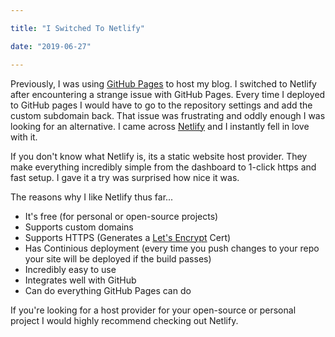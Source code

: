 ```yaml
---

title: "I Switched To Netlify"

date: "2019-06-27"

---
```


Previously, I was using [GitHub Pages](https://pages.github.com/) to host my blog. I switched to Netlify after encountering a strange issue with GitHub Pages. Every time I deployed to GitHub pages I would have to go to the repository settings and add the custom subdomain back. That issue was frustrating and oddly enough I was looking for an alternative. I came across [Netlify](https://www.netlify.com/) and I instantly fell in love with it. 

If you don't know what Netlify is, its a static website host provider. They make everything incredibly simple from the dashboard to 1-click https and fast setup. I gave it a try was surprised how nice it was.

The reasons why I like Netlify thus far...
 - It's free (for personal or open-source projects)
 - Supports custom domains
 - Supports HTTPS (Generates a [Let's Encrypt](https://letsencrypt.org/) Cert)
 - Has Continious deployment (every time you push changes to your repo your site will be deployed if the build passes)
 - Incredibly easy to use
 - Integrates well with GitHub
 - Can do everything GitHub Pages can do
 
If you're looking for a host provider for your open-source or personal project I would highly recommend checking out Netlify.
